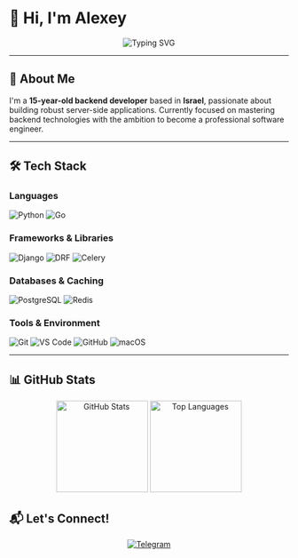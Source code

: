 # 👋 Hi, I'm Alexey

<div align="center">
  <img src="https://readme-typing-svg.herokuapp.com?font=Fira+Code&size=22&duration=3000&pause=1000&color=36BCF7&center=true&vCenter=true&width=435&lines=Backend+Developer;Python+%26+Go+Enthusiast;Building+the+Future" alt="Typing SVG" />
</div>

---

## 🚀 About Me

I'm a **15-year-old backend developer** based in **Israel**, passionate about building robust server-side applications. Currently focused on mastering backend technologies with the ambition to become a professional software engineer.

---

## 🛠️ Tech Stack

### **Languages**
<div>
  <img src="https://img.shields.io/badge/Python-3776AB?style=for-the-badge&logo=python&logoColor=white" alt="Python"/>
  <img src="https://img.shields.io/badge/Go-00ADD8?style=for-the-badge&logo=go&logoColor=white" alt="Go"/>
</div>

### **Frameworks & Libraries**
<div>
  <img src="https://img.shields.io/badge/Django-092E20?style=for-the-badge&logo=django&logoColor=white" alt="Django"/>
  <img src="https://img.shields.io/badge/Django_REST_Framework-red?style=for-the-badge&logo=django&logoColor=white" alt="DRF"/>
  <img src="https://img.shields.io/badge/Celery-37B24D?style=for-the-badge&logo=celery&logoColor=white" alt="Celery"/>
</div>

### **Databases & Caching**
<div>
  <img src="https://img.shields.io/badge/PostgreSQL-4169E1?style=for-the-badge&logo=postgresql&logoColor=white" alt="PostgreSQL"/>
  <img src="https://img.shields.io/badge/Redis-DC382D?style=for-the-badge&logo=redis&logoColor=white" alt="Redis"/>
</div>

### **Tools & Environment**
<div>
  <img src="https://img.shields.io/badge/Git-F05032?style=for-the-badge&logo=git&logoColor=white" alt="Git"/>
  <img src="https://img.shields.io/badge/VS_Code-007ACC?style=for-the-badge&logo=visual-studio-code&logoColor=white" alt="VS Code"/>
  <img src="https://img.shields.io/badge/GitHub-181717?style=for-the-badge&logo=github&logoColor=white" alt="GitHub"/>
  <img src="https://img.shields.io/badge/macOS-000000?style=for-the-badge&logo=apple&logoColor=white" alt="macOS"/>
</div>

---

## 📊 GitHub Stats

<div align="center">
  <img src="https://github-readme-stats.vercel.app/api?username=hurtki&show_icons=true&theme=tokyonight&hide_border=true&count_private=true" alt="GitHub Stats" height="165"/>
  <img src="https://github-readme-stats.vercel.app/api/top-langs/?username=hurtki&layout=compact&theme=tokyonight&hide_border=true" alt="Top Languages" height="165"/>
</div>


## 📬 Let's Connect!

<div align="center">
  <a href="https://t.me/hotlvl">
    <img src="https://img.shields.io/badge/Telegram-2CA5E0?style=for-the-badge&logo=telegram&logoColor=white" alt="Telegram"/>
  </a>
</div>
